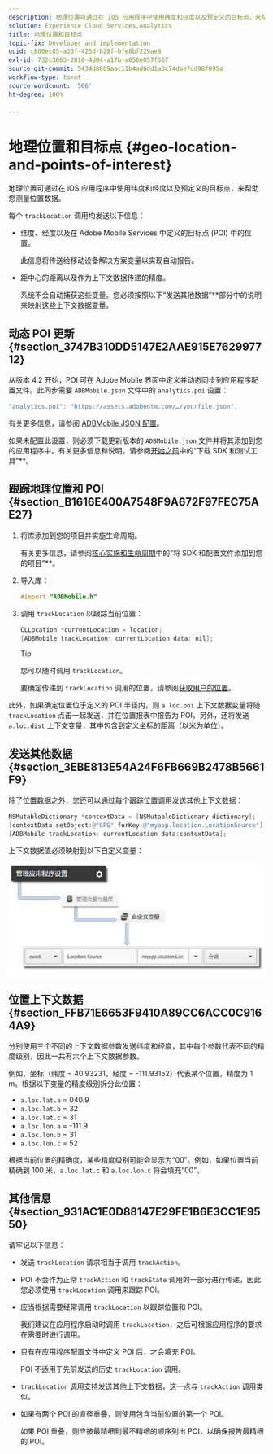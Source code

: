 ```yaml
---
description: 地理位置可通过在 iOS 应用程序中使用纬度和经度以及预定义的目标点，来帮助您测量位置数据。
solution: Experience Cloud Services,Analytics
title: 地理位置和目标点
topic-fix: Developer and implementation
uuid: c800ec85-a33f-425d-b28f-bfe8bf229ae8
exl-id: 732c3863-2010-4d04-a17b-a656e857f567
source-git-commit: 5434d8809aac11b4ad6dd1a3c74dae7dd98f095a
workflow-type: tm+mt
source-wordcount: '566'
ht-degree: 100%

---
```


# 地理位置和目标点 {#geo-location-and-points-of-interest}

地理位置可通过在 iOS 应用程序中使用纬度和经度以及预定义的目标点，来帮助您测量位置数据。

每个 `trackLocation` 调用均发送以下信息：

* 纬度、经度以及在 Adobe Mobile Services 中定义的目标点 (POI) 中的位置。

   此信息将传送给移动设备解决方案变量以实现自动报告。

* 距中心的距离以及作为上下文数据传递的精度。

   系统不会自动捕获这些变量。您必须按照以下“发送其他数据”**&#x200B;部分中的说明来映射这些上下文数据变量。

## 动态 POI 更新 {#section_3747B310DD5147E2AAE915E762997712}

从版本 4.2 开始，POI 可在 Adobe Mobile 界面中定义并动态同步到应用程序配置文件。此同步需要 `ADBMobile.json` 文件中的 `analytics.poi` 设置：

```js
"analytics.poi": "https://assets.adobedtm.com/…/yourfile.json",
```

有关更多信息，请参阅 [ADBMobile JSON 配置](/help/ios/configuration/json-config/json-config.md)。

如果未配置此设置，则必须下载更新版本的 `ADBMobile.json` 文件并将其添加到您的应用程序中。有关更多信息和说明，请参阅[开始之前](/help/ios/getting-started/requirements.md)中的“下载 SDK 和测试工具”**。

## 跟踪地理位置和 POI {#section_B1616E400A7548F9A672F97FEC75AE27}

1. 将库添加到您的项目并实施生命周期。

   有关更多信息，请参阅[核心实施和生命周期](/help/ios/getting-started/dev-qs.md)中的“将 SDK 和配置文件添加到您的项目”**。
1. 导入库：

   ```objective-c
   #import "ADBMobile.h"
   ```

1. 调用 `trackLocation` 以跟踪当前位置：

   ```objective-c
   CLLocation *currentLocation = location; 
   [ADBMobile trackLocation: currentLocation data: nil]; 
   ```

   >[!TIP]
   >
   >您可以随时调用 `trackLocation`。

   要确定传递到 `trackLocation` 调用的位置，请参阅[获取用户的位置](https://developer.apple.com/Library/ios/documentation/UserExperience/Conceptual/LocationAwarenessPG/CoreLocation/CoreLocation.html)。

此外，如果确定位置位于定义的 POI 半径内，则 `a.loc.poi` 上下文数据变量将随 `trackLocation` 点击一起发送，并在位置报表中报告为 POI。另外，还将发送 `a.loc.dist` 上下文变量，其中包含到定义坐标的距离（以米为单位）。

## 发送其他数据 {#section_3EBE813E54A24F6FB669B2478B5661F9}

除了位置数据之外，您还可以通过每个跟踪位置调用发送其他上下文数据：

```objective-c
NSMutableDictionary *contextData = [NSMutableDictionary dictionary]; 
[contextData setObject:@"GPS" forKey:@"myapp.location.LocationSource"]; 
[ADBMobile trackLocation: currentLocation data:contextData];
```

上下文数据值必须映射到以下自定义变量：

![](assets/map-location-context-data.png)

## 位置上下文数据 {#section_FFB71E6653F9410A89CC6ACC0C9164A9}

分别使用三个不同的上下文数据参数发送纬度和经度，其中每个参数代表不同的精度级别，因此一共有六个上下文数据参数。

例如，坐标（纬度 = 40.93231，经度 = -111.93152）代表某个位置，精度为 1 m。根据以下变量的精度级别拆分此位置：

* `a.loc.lat.a` = 040.9
* `a.loc.lat.b` = 32
* `a.loc.lat.c` = 31
* `a.loc.lon.a` = -111.9
* `a.loc.lon.b` = 31
* `a.loc.lon.c` = 52

根据当前位置的精确度，某些精度级别可能会显示为“00”。例如，如果位置当前精确到 100 米，`a.loc.lat.c` 和 `a.loc.lon.c` 将会填充“00”。

## 其他信息 {#section_931AC1E0D88147E29FE1B6E3CC1E9550}

请牢记以下信息：

* 发送 `trackLocation` 请求相当于调用 `trackAction`。

* POI 不会作为正常 `trackAction` 和 `trackState` 调用的一部分进行传递，因此您必须使用 `trackLocation` 调用来跟踪 POI。

* 应当根据需要经常调用 `trackLocation` 以跟踪位置和 POI。

   我们建议在应用程序启动时调用 `trackLocation`，之后可根据应用程序的要求在需要时进行调用。

* 只有在应用程序配置文件中定义 POI 后，才会填充 POI。

   POI 不适用于先前发送的历史 `trackLocation` 调用。
* `trackLocation` 调用支持发送其他上下文数据，这一点与 `trackAction` 调用类似。

* 如果有两个 POI 的直径重叠，则使用包含当前位置的第一个 POI。

   如果 POI 重叠，则应按最精细到最不精细的顺序列出 POI，以确保报告最精细的 POI。
